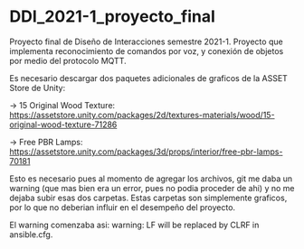 # DDI_2021-1_proyecto_final
Proyecto final de Diseño de Interacciones semestre 2021-1. Proyecto que implementa reconocimiento de comandos por voz, y conexión de objetos por medio del protocolo MQTT.

Es necesario descargar dos paquetes adicionales de graficos de la ASSET Store de Unity:

-> 15 Original Wood Texture: https://assetstore.unity.com/packages/2d/textures-materials/wood/15-original-wood-texture-71286

-> Free PBR Lamps: https://assetstore.unity.com/packages/3d/props/interior/free-pbr-lamps-70181

Esto es necesario pues al momento de agregar los archivos, git me daba un warning (que mas bien era un error, pues no podia proceder de ahi) y no me dejaba subir esas dos carpetas. Estas carpetas son simplemente graficos, por lo que no deberian influir en el desempeño del proyecto.

El warning comenzaba asi: warning: LF will be replaced by CLRF in ansible.cfg. 
